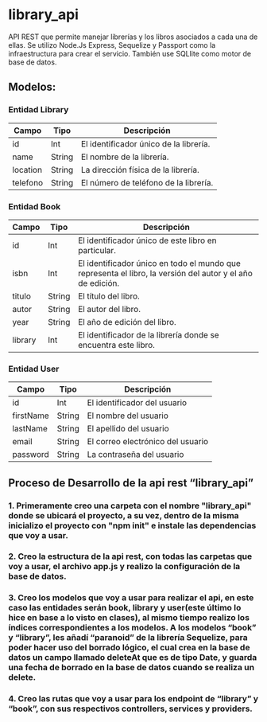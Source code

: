 # library_api

API REST que permite manejar librerías y los libros asociados a cada una de ellas. Se utilizo Node.Js Express, Sequelize y Passport como la infraestructura para crear
el servicio. También use SQLlite como motor de base de datos.

## Modelos:

### Entidad Library

| Campo     | Tipo   | Descripción                                     |
|-----------|--------|-------------------------------------------------|
| id        | Int    | El identificador único de la librería.           |
| name      | String | El nombre de la librería.                        |
| location  | String | La dirección física de la librería.              |
| telefono  | String | El número de teléfono de la librería.             |

### Entidad Book

| Campo    | Tipo   | Descripción                                                          |
|----------|--------|----------------------------------------------------------------------|
| id       | Int    | El identificador único de este libro en particular.                   |
| isbn     | Int    | El identificador único en todo el mundo que representa el libro, la versión del autor y el año de edición. |
| titulo   | String | El título del libro.                                                 |
| autor    | String | El autor del libro.                                                  |
| year     | String | El año de edición del libro.                                          |
| library  | Int    | El identificador de la librería donde se encuentra este libro.        |

### Entidad User

| Campo       | Tipo   | Descripción                  |
|-------------|--------|------------------------------|
| id          | Int    | El identificador del usuario |
| firstName   | String | El nombre del usuario        |
| lastName    | String | El apellido del usuario      |
| email       | String | El correo electrónico del usuario |
| password    | String | La contraseña del usuario    |


## Proceso de Desarrollo de la api rest  “library_api”
### 1. Primeramente creo una carpeta con el nombre "library_api" donde se ubicará el proyecto, a su vez, dentro de la misma inicializo el proyecto con "npm init" e instale las dependencias que voy a usar.
### 2. Creo la estructura de la api rest, con todas las carpetas que voy a usar, el archivo app.js y realizo la configuración de la base de datos.
### 3. Creo los modelos que voy a usar para realizar el api, en este caso las entidades serán book, library y user(este último lo hice en base a lo visto en clases), al mismo tiempo realizo los índices correspondientes a los modelos. A los modelos “book” y “library”, les añadí “paranoid” de la librería Sequelize, para poder hacer uso del borrado lógico, el cual crea en la base de datos un campo llamado deleteAt que es de tipo Date, y guarda una fecha de borrado en la base de datos cuando se realiza un delete.
### 4. Creo las rutas que voy a usar para los endpoint de “library” y “book”, con sus respectivos controllers, services y providers.
